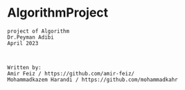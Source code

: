 # AlgorithmProject


	project of Algorithm		
	Dr.Peyman Adibi
 	April 2023


  
	Written by:
	Amir Feiz / https://github.com/amir-feiz/
	Mohammadkazem Harandi / https://github.com/mohammadkahr
